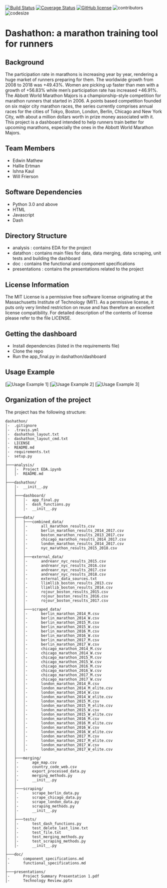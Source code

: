 [![Build Status](https://travis-ci.org/wfrierson/dashathon.svg?branch=master)](https://travis-ci.org/wfrierson/dashathon) [![Coverage Status](https://coveralls.io/repos/github/wfrierson/dashathon/badge.svg?branch=master)](https://coveralls.io/github/wfrierson/dashathon?branch=master) [![GitHub license](https://img.shields.io/github/license/Naereen/StrapDown.js.svg)](/LICENSE) ![contributors](https://img.shields.io/github/contributors/wfrierson/dashathon.svg) ![codesize](https://img.shields.io/github/languages/code-size/wfrierson/dashathon.svg)

# Dashathon: a marathon training tool for runners

## Background
The participation rate in marathons is increasing year by year, rendering a huge market of runners preparing for them. The worldwide growth from 2008 to 2018 was +49.43%. Women are picking up faster than men with a growth of +56.83% while men’s participation rate has increased +46.91%. The Abbott World Marathon Majors is a championship-style competition for marathon runners that started in 2006. A points based competition founded on six major city marathon races, the series currently comprises annual races for the cities of Tokyo, Boston, London, Berlin, Chicago and New York City, with about a million dollars worth in prize money associated with it. This project is a dashboard intended to help runners train better for upcoming marathons, especially the ones in the Abbott World Marathon Majors.

## Team Members
* Edwin Mathew
* Hallie Ertman
* Ishna Kaul
* Will Frierson

## Software Dependencies

* Python 3.0 and above
* HTML
* Javascript
* Dash

## Directory Structure

* analysis : contains EDA for the project
* datathon : contains main files for data, data merging, data scraping, unit tests and building the dashboard
* doc : contains the functional and component specifications
* presentations : contains the presentations related to the project

## License Information
The MIT License is a permissive free software license originating at the Massachusetts Institute of Technology (MIT). As a permissive license, it puts only very limited restriction on reuse and has therefore an excellent license compatibility. For detailed description of the contents of license please refer to the file LICENSE.

## Getting the dashboard
* Install dependencies (listed in the requirements file)
* Clone the repo
* Run the app_final.py in dashathon/dashboard

## Usage Example
[![Usage Example 1](https://github.com/wfrierson/dashathon/blob/master/doc/ex_1.png)]
[![Usage Example 2](https://github.com/wfrierson/dashathon/blob/master/doc/ex_2.png)]
[![Usage Example 3](https://github.com/wfrierson/dashathon/blob/master/doc/ex_3.png)]

## Organization of the project

The project has the following structure:

```
dashathon/
│-  .gitignore
│-  .travis.yml
│-  dashathon_layout.txt
│-  dashathon_layout_cmd.txt
│-  LICENSE
│-  README.md
│-  requirements.txt
│-  setup.py
│   
├───analysis/
│   │-  Project EDA.ipynb
│   │-  README.md
│           
├───dashathon/
│   │-  __init__.py
│   │   
│   ├───dashboard/
│   │   │-  app_final.py
│   │   │-  dash_functions.py
│   │   │-  __init__.py
│   │    
│   ├───data/
│   │   ├───combined_data/
│   │   │-      all_marathon_results.csv
│   │   │-      berlin_marathon_results_2014_2017.csv
│   │   │-      boston_marathon_results_2013_2017.csv
│   │   │-      chicago_marathon_results_2014_2017.csv
│   │   │-      london_marathon_results_2014_2017.csv
│   │   │-      nyc_marathon_results_2015_2018.csv
│   │   │       
│   │   ├───external_data/
│   │   │-      andreanr_nyc_results_2015.csv
│   │   │-      andreanr_nyc_results_2016.csv
│   │   │-      andreanr_nyc_results_2017.csv
│   │   │-      andreanr_nyc_results_2018.csv
│   │   │-      external_data_sources.txt
│   │   │-      llimllib_boston_results_2013.csv
│   │   │-      llimllib_boston_results_2014.csv
│   │   │-      rojour_boston_results_2015.csv
│   │   │-      rojour_boston_results_2016.csv
│   │   │-      rojour_boston_results_2017.csv
│   │   │       
│   │   ├───scraped_data/
│   │   │-      berlin_marathon_2014_M.csv
│   │   │-      berlin_marathon_2014_W.csv
│   │   │-      berlin_marathon_2015_M.csv
│   │   │-      berlin_marathon_2015_W.csv
│   │   │-      berlin_marathon_2016_M.csv
│   │   │-      berlin_marathon_2016_W.csv
│   │   │-      berlin_marathon_2017_M.csv
│   │   │-      berlin_marathon_2017_W.csv
│   │   │-      chicago_marathon_2014_M.csv
│   │   │-      chicago_marathon_2014_W.csv
│   │   │-      chicago_marathon_2015_M.csv
│   │   │-      chicago_marathon_2015_W.csv
│   │   │-      chicago_marathon_2016_M.csv
│   │   │-      chicago_marathon_2016_W.csv
│   │   │-      chicago_marathon_2017_M.csv
│   │   │-      chicago_marathon_2017_W.csv
│   │   │-      london_marathon_2014_M.csv
│   │   │-      london_marathon_2014_M_elite.csv
│   │   │-      london_marathon_2014_W.csv
│   │   │-      london_marathon_2014_W_elite.csv
│   │   │-      london_marathon_2015_M.csv
│   │   │-      london_marathon_2015_M_elite.csv
│   │   │-      london_marathon_2015_W.csv
│   │   │-      london_marathon_2015_W_elite.csv
│   │   │-      london_marathon_2016_M.csv
│   │   │-      london_marathon_2016_M_elite.csv
│   │   │-      london_marathon_2016_W.csv
│   │   │-      london_marathon_2016_W_elite.csv
│   │   │-      london_marathon_2017_M.csv
│   │   │-      london_marathon_2017_M_elite.csv
│   │   │-      london_marathon_2017_W.csv
│   │   │-      london_marathon_2017_W_elite.csv
│   │           
│   ├───merging/
│   │-      age_map.csv
│   │-      country_code_web.csv
│   │-      export_processed_data.py
│   │-      merging_methods.py
│   │-      __init__.py
│   │
│   ├───scraping/
│   │-      scrape_berlin_data.py
│   │-      scrape_chicago_data.py
│   │-      scrape_london_data.py
│   │-      scraping_methods.py
│   │-      __init__.py
│   │       
│   ├───tests/
│   │-      test_dash_functions.py
│   │-      test_delete_last_line.txt
│   │-      test_file.txt
│   │-      test_merging_methods.py
│   │-      test_scraping_methods.py
│   │-      __init__.py
│   
├───doc/
│-      component_specifications.md
│-      functional_specifications.md
│       
├───presentations/
│-      Project Summary Presentation 1.pdf
│-      Technology Review.pptx

